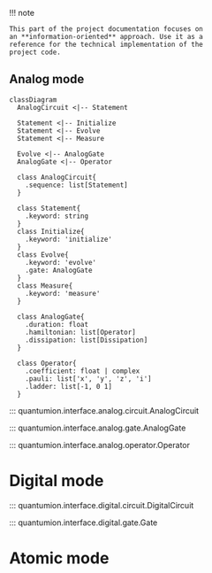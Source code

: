 !!! note

    This part of the project documentation focuses on
    an **information-oriented** approach. Use it as a
    reference for the technical implementation of the
    project code.

## Analog mode

``` mermaid
classDiagram
  AnalogCircuit <|-- Statement
  
  Statement <|-- Initialize
  Statement <|-- Evolve
  Statement <|-- Measure
  
  Evolve <|-- AnalogGate
  AnalogGate <|-- Operator

  class AnalogCircuit{
    .sequence: list[Statement]
  }
  
  class Statement{
    .keyword: string
  }
  class Initialize{
    .keyword: 'initialize'
  }
  class Evolve{
    .keyword: 'evolve'
    .gate: AnalogGate
  }
  class Measure{
    .keyword: 'measure'
  }
  
  class AnalogGate{
    .duration: float
    .hamiltonian: list[Operator]
    .dissipation: list[Dissipation]
  }
  
  class Operator{
    .coefficient: float | complex
    .pauli: list['x', 'y', 'z', 'i']
    .ladder: list[-1, 0 1]
  }
```

::: quantumion.interface.analog.circuit.AnalogCircuit

::: quantumion.interface.analog.gate.AnalogGate

::: quantumion.interface.analog.operator.Operator


# Digital mode
::: quantumion.interface.digital.circuit.DigitalCircuit

::: quantumion.interface.digital.gate.Gate


# Atomic mode
